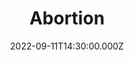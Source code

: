 ---
video:
  type: vimeo
  id: 748868539
speaker:
  permalink: bart-wilkins
  name: Bart Wilkins
title: Abortion
image: https://i.imgur.com/ShQqSQy.png
date: 2022-09-11T14:30:00.000Z
---